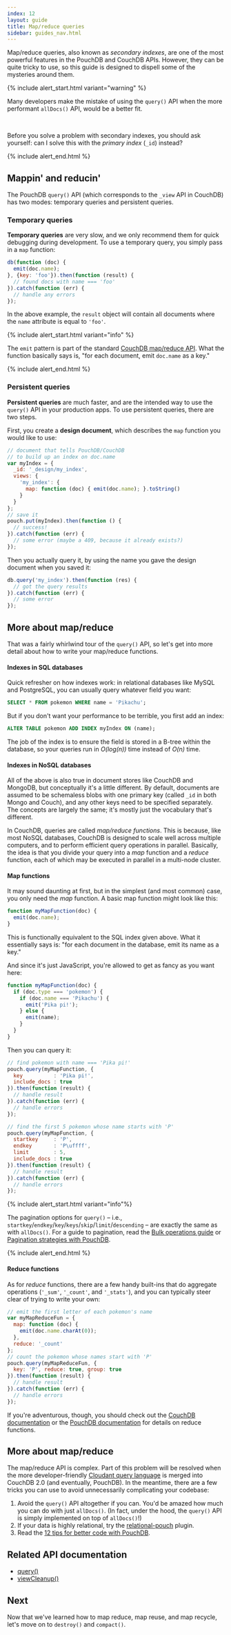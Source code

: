 ```yaml
---
index: 12
layout: guide
title: Map/reduce queries
sidebar: guides_nav.html
---
```


Map/reduce queries, also known as *secondary indexes*, are one of the most powerful features in the PouchDB and CouchDB APIs. However, they can be quite tricky to use, so this guide is designed to dispell some of the mysteries around them.

 {% include alert_start.html variant="warning" %}

Many developers make the mistake of using the <code>query()</code> API when the more performant <code>allDocs()</code> API, would be a better fit.
<p/>&nbsp;<p/>
Before you solve a problem with secondary indexes, you should ask yourself: can I solve this with the <em>primary index</em> (<code>_id</code>) instead?

{% include alert_end.html %}

Mappin' and reducin'
-------

The PouchDB `query()` API (which corresponds to the `_view` API in CouchDB) has two modes: temporary queries and persistent queries.

### Temporary queries

**Temporary queries** are very slow, and we only recommend them for quick debugging during development. To use a temporary query, you simply pass in a `map` function:

```js
db(function (doc) {
  emit(doc.name);
}, {key: 'foo'}).then(function (result) {
  // found docs with name === 'foo'
}).catch(function (err) {
  // handle any errors
});
```

In the above example, the `result` object will contain all documents where the `name` attribute is equal to `'foo'`.

{% include alert_start.html variant="info" %}

The <code>emit</code> pattern is part of the standard <a href='http://couchdb.readthedocs.org/en/latest/couchapp/views/intro.html'>CouchDB map/reduce API</a>.  What the function basically says is, "for each document, emit <code>doc.name</code> as a key."

{% include alert_end.html %}

### Persistent queries

**Persistent queries** are much faster, and are the intended way to use the `query()` API in your production apps. To use persistent queries, there are two steps.

First, you create a **design document**, which describes the `map` function you would like to use:

```js
// document that tells PouchDB/CouchDB
// to build up an index on doc.name
var myIndex = {
  _id: '_design/my_index',
  views: {
    'my_index': {
      map: function (doc) { emit(doc.name); }.toString()
    }
  }
};
// save it
pouch.put(myIndex).then(function () {
  // success!
}).catch(function (err) {
  // some error (maybe a 409, because it already exists?)
});
```

Then you actually query it, by using the name you gave the design document when you saved it:

```js
db.query('my_index').then(function (res) {
  // got the query results
}).catch(function (err) {
  // some error
});
```

More about map/reduce
-----

That was a fairly whirlwind tour of the `query()` API, so let's get into more detail about how to write your map/reduce functions.

#### Indexes in SQL databases

Quick refresher on how indexes work: in relational databases like MySQL and PostgreSQL, you can usually query whatever field you want:

```sql
SELECT * FROM pokemon WHERE name = 'Pikachu';
```
    
But if you don't want your performance to be terrible, you first add an index:

```sql
ALTER TABLE pokemon ADD INDEX myIndex ON (name);
```
    
The job of the index is to ensure the field is stored in a B-tree within the database, so your queries run in _O(log(n))_ time instead of _O(n)_ time.

#### Indexes in NoSQL databases

All of the above is also true in document stores like CouchDB and MongoDB, but conceptually it's a little different. By default, documents are assumed to be schemaless blobs with one primary key (called `_id` in both Mongo and Couch), and any other keys need to be specified separately.  The concepts are largely the same; it's mostly just the vocabulary that's different.

In CouchDB, queries are called _map/reduce functions_.  This is because, like most NoSQL databases, CouchDB is designed to scale well across multiple computers, and to perform efficient query operations in parallel. Basically, the idea is that you divide your query into a _map_ function and a _reduce_ function, each of which may be executed in parallel in a multi-node cluster.

#### Map functions

It may sound daunting at first, but in the simplest (and most common) case, you only need the _map_ function.  A basic map function might look like this:

```js
function myMapFunction(doc) {
  emit(doc.name);
}
```  

This is functionally equivalent to the SQL index given above.  What it essentially says is: "for each document in the database, emit its name as a key."

And since it's just JavaScript, you're allowed to get as fancy as you want here:

```js
function myMapFunction(doc) {
  if (doc.type === 'pokemon') {
    if (doc.name === 'Pikachu') {
      emit('Pika pi!');
    } else {
      emit(name);
    }
  }
}
```

Then you can query it:

```js
// find pokemon with name === 'Pika pi!'
pouch.query(myMapFunction, {
  key          : 'Pika pi!', 
  include_docs : true
}).then(function (result) {
  // handle result
}).catch(function (err) {
  // handle errors
});

// find the first 5 pokemon whose name starts with 'P'
pouch.query(myMapFunction, {
  startkey     : 'P', 
  endkey       : 'P\uffff', 
  limit        : 5, 
  include_docs : true
}).then(function (result) {
  // handle result
}).catch(function (err) {
  // handle errors
});
```

{% include alert_start.html variant="info"%}

The pagination options for <code>query()</code> &ndash; i.e., <code>startkey</code>/<code>endkey</code>/<code>key</code>/<code>keys</code>/<code>skip</code>/<code>limit</code>/<code>descending</code> &ndash; are exactly the same as with <code>allDocs()</code>. For a guide to pagination, read the <a href="/guides/bulk-operations.html">Bulk operations guide</a> or <a href='http://pouchdb.com/2014/04/14/pagination-strategies-with-pouchdb.html'>Pagination strategies with PouchDB</a>.

{% include alert_end.html %}

#### Reduce functions

As for _reduce_ functions, there are a few handy built-ins that do aggregate operations (`'_sum'`, `'_count'`, and `'_stats'`), and you can typically steer clear of trying to write your own:

```js
// emit the first letter of each pokemon's name
var myMapReduceFun = {
  map: function (doc) {
    emit(doc.name.charAt(0));
  },
  reduce: '_count'
};
// count the pokemon whose names start with 'P'
pouch.query(myMapReduceFun, {
  key: 'P', reduce: true, group: true
}).then(function (result) {
  // handle result
}).catch(function (err) {
  // handle errors
});
```

If you're adventurous, though, you should check out the [CouchDB documentation](http://couchdb.readthedocs.org/en/latest/couchapp/views/intro.html) or the [PouchDB documentation](http://pouchdb.com/api.html#query_database) for details on reduce functions.

More about map/reduce
-------

The map/reduce API is complex. Part of this problem will be resolved when the more developer-friendly [Cloudant query language](http://docs.cloudant.com/api/cloudant-query.html) is merged into CouchDB 2.0 (and eventually, PouchDB). In the meantime, there are a few tricks you can use to avoid unnecessarily complicating your codebase:

1. Avoid the `query()` API altogether if you can. You'd be amazed how much you can do with just `allDocs()`. (In fact, under the hood, the `query()` API is simply implemented on top of `allDocs()`!)
2. If your data is highly relational, try the [relational-pouch](https://github.com/nolanlawson/relational-pouch) plugin.
1. Read the [12 tips for better code with PouchDB](2014/06/17/12-pro-tips-for-better-code-with-pouchdb.html).

Related API documentation
--------

* [query()](/api.html#query_database)
* [viewCleanup()](/api.html#view_cleanup)

Next
-----

Now that we've learned how to map reduce, map reuse, and map recycle, let's move on to `destroy()` and `compact()`.
